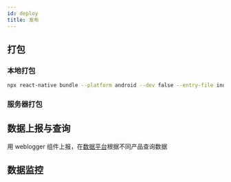 ```yaml
---
id: deploy
title: 发布
---
```



## 打包

### 本地打包

```sh
npx react-native bundle --platform android --dev false --entry-file index.js --bundle-output output/index.android.bundle --assets-dest output/ --sourcemap-output output/sourcemap.js
```

### 服务器打包

## 数据上报与查询

用 weblogger 组件上报，在[数据平台](https://data.corp.kuaishou.com/home/#/index)根据不同产品查询数据


## 数据监控
